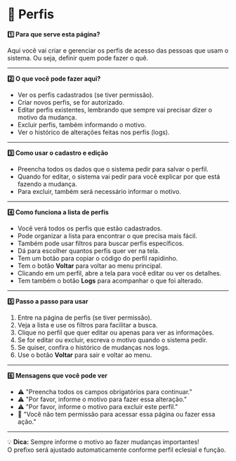 # 👥 Perfis

<summary><strong>1️⃣ Para que serve esta página?</summary></strong> 
 
Aqui você vai criar e gerenciar os perfis de acesso das pessoas que usam o sistema. Ou seja, definir quem pode fazer o quê.

---

<summary><strong>2️⃣ O que você pode fazer aqui?</summary></strong>  

- Ver os perfis cadastrados (se tiver permissão).  
- Criar novos perfis, se for autorizado.  
- Editar perfis existentes, lembrando que sempre vai precisar dizer o motivo da mudança.  
- Excluir perfis, também informando o motivo.  
- Ver o histórico de alterações feitas nos perfis (logs).

---

<summary><strong>3️⃣ Como usar o cadastro e edição</summary></strong>  

- Preencha todos os dados que o sistema pedir para salvar o perfil.  
- Quando for editar, o sistema vai pedir para você explicar por que está fazendo a mudança.  
- Para excluir, também será necessário informar o motivo.

---

<summary><strong>4️⃣ Como funciona a lista de perfis</summary></strong>  

- Você verá todos os perfis que estão cadastrados.  
- Pode organizar a lista para encontrar o que precisa mais fácil.  
- Também pode usar filtros para buscar perfis específicos.  
- Dá para escolher quantos perfis quer ver na tela.  
- Tem um botão para copiar o código do perfil rapidinho.  
- Tem o botão **Voltar** para voltar ao menu principal.  
- Clicando em um perfil, abre a tela para você editar ou ver os detalhes.  
- Tem também o botão **Logs** para acompanhar o que foi alterado.

---

<summary><strong>5️⃣ Passo a passo para usar</summary></strong>  

1. Entre na página de perfis (se tiver permissão).  
2. Veja a lista e use os filtros para facilitar a busca.  
3. Clique no perfil que quer editar ou apenas para ver as informações.  
4. Se for editar ou excluir, escreva o motivo quando o sistema pedir.  
5. Se quiser, confira o histórico de mudanças nos logs.  
6. Use o botão **Voltar** para sair e voltar ao menu.

---

<summary><strong>6️⃣ Mensagens que você pode ver</summary></strong>  

- ⚠️ "Preencha todos os campos obrigatórios para continuar."  
- ⚠️ "Por favor, informe o motivo para fazer essa alteração."  
- ⚠️ "Por favor, informe o motivo para excluir este perfil."  
- 🚫 "Você não tem permissão para acessar essa página ou fazer essa ação."

---

💡 **Dica:** Sempre informe o motivo ao fazer mudanças importantes!  
O prefixo será ajustado automaticamente conforme perfil eclesial e função.